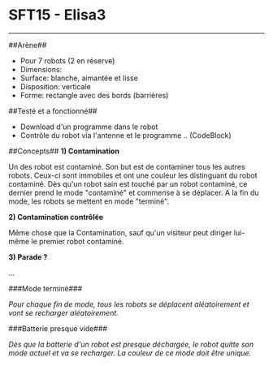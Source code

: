 # SFT15 - Elisa3
----------------

##Arène##
- Pour 7 robots (2 en réserve)
- Dimensions:
- Surface: blanche, aimantée et lisse
- Disposition: verticale
- Forme: rectangle avec des bords (barrières)


##Testé et a fonctionné##
- Download d'un programme dans le robot
- Contrôle du robot via l'antenne et le programme .. (CodeBlock)


##Concepts##
**1) Contamination**

Un des robot est contaminé. Son but est de contaminer tous les autres robots. Ceux-ci sont immobiles et ont une couleur les distinguant du robot contaminé.
Dès qu'un robot sain est touché par un robot contaminé, ce dernier prend le mode "contaminé" et commense à se déplacer. A la fin du mode, les robots se mettent en mode "terminé".

**2) Contamination contrôlée**

Même chose que la Contamination, sauf qu'un visiteur peut diriger lui-même le premier robot contaminé.

**3) Parade ?**

...

###Mode terminé###

*Pour chaque fin de mode, tous les robots se déplacent aléatoirement et vont se recharger aléatoirement.*

###Batterie presque vide###

*Dès que la batterie d'un robot est presque déchargée, le robot quitte son mode actuel et va se recharger. La couleur de ce mode doit être unique.*
